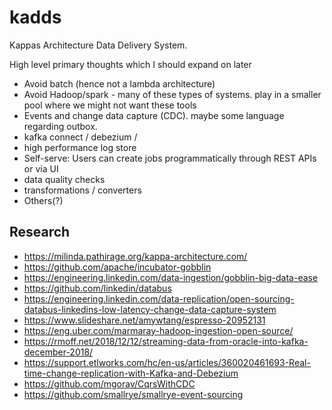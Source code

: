 # kadds

Kappas Architecture Data Delivery System.

High level primary thoughts which I should expand on later
* Avoid batch (hence not a lambda architecture)
* Avoid Hadoop/spark - many of these types of systems. play in a smaller pool where we might not want these tools
* Events and change data capture (CDC). maybe some language regarding outbox.
* kafka connect / debezium /
* high performance log store
* Self-serve: Users can create jobs programmatically through REST APIs or via UI
* data quality checks
* transformations / converters
* Others(?)

## Research

* https://milinda.pathirage.org/kappa-architecture.com/
* https://github.com/apache/incubator-gobblin
* https://engineering.linkedin.com/data-ingestion/gobblin-big-data-ease
* https://github.com/linkedin/databus
* https://engineering.linkedin.com/data-replication/open-sourcing-databus-linkedins-low-latency-change-data-capture-system
* https://www.slideshare.net/amywtang/espresso-20952131
* https://eng.uber.com/marmaray-hadoop-ingestion-open-source/
* https://rmoff.net/2018/12/12/streaming-data-from-oracle-into-kafka-december-2018/
* https://support.etlworks.com/hc/en-us/articles/360020461693-Real-time-change-replication-with-Kafka-and-Debezium
* https://github.com/mgorav/CqrsWithCDC
* https://github.com/smallrye/smallrye-event-sourcing
